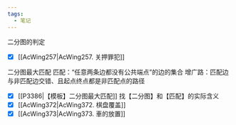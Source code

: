 ```yaml
---
tags:
  - 笔记
---
```

二分图的判定
- [x] [[AcWing257|AcWing257. 关押罪犯]]

二分图最大匹配
匹配：“任意两条边都没有公共端点”的边的集合
增广路：匹配边与非匹配边交错、且起点终点都是非匹配点的路径
- [x] [[P3386|【模板】二分图最大匹配]]
找【二分图】和【匹配】的实际含义
- [x] [[AcWing372|AcWing372. 棋盘覆盖]] 
- [x] [[AcWing373|AcWing373. 車的放置]]
